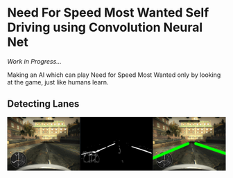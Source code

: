 # Need For Speed Most Wanted Self Driving using Convolution Neural Net


<i>Work in Progress...</i>

Making an AI which can play Need for Speed Most Wanted only by looking at the game, just like humans learn.

## Detecting Lanes
![Edge Detection](/images/nfsmw1.png)
